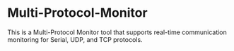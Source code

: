 # Multi-Protocol-Monitor
This is a Multi-Protocol Monitor tool that supports real-time communication monitoring for Serial, UDP, and TCP protocols.
